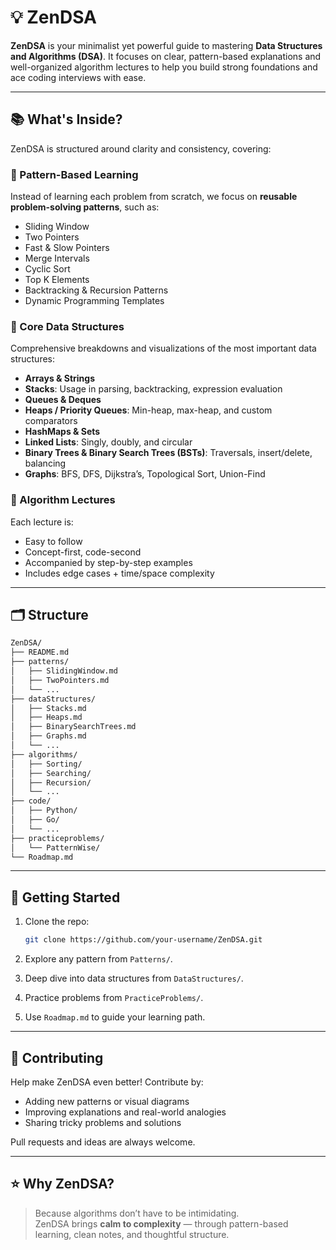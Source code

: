 # 💡 ZenDSA

**ZenDSA** is your minimalist yet powerful guide to mastering **Data Structures and Algorithms (DSA)**. It focuses on clear, pattern-based explanations and well-organized algorithm lectures to help you build strong foundations and ace coding interviews with ease.

---

## 📚 What's Inside?

ZenDSA is structured around clarity and consistency, covering:

### 🔁 Pattern-Based Learning

Instead of learning each problem from scratch, we focus on **reusable problem-solving patterns**, such as:

- Sliding Window  
- Two Pointers  
- Fast & Slow Pointers  
- Merge Intervals  
- Cyclic Sort  
- Top K Elements  
- Backtracking & Recursion Patterns  
- Dynamic Programming Templates  

### 🧱 Core Data Structures

Comprehensive breakdowns and visualizations of the most important data structures:

- **Arrays & Strings**
- **Stacks**: Usage in parsing, backtracking, expression evaluation
- **Queues & Deques**
- **Heaps / Priority Queues**: Min-heap, max-heap, and custom comparators
- **HashMaps & Sets**
- **Linked Lists**: Singly, doubly, and circular
- **Binary Trees & Binary Search Trees (BSTs)**: Traversals, insert/delete, balancing
- **Graphs**: BFS, DFS, Dijkstra’s, Topological Sort, Union-Find

### 📘 Algorithm Lectures

Each lecture is:
- Easy to follow  
- Concept-first, code-second  
- Accompanied by step-by-step examples  
- Includes edge cases + time/space complexity

---

## 🗂️ Structure

```bash
ZenDSA/
├── README.md
├── patterns/
│   ├── SlidingWindow.md
│   ├── TwoPointers.md
│   └── ...
├── dataStructures/
│   ├── Stacks.md
│   ├── Heaps.md
│   ├── BinarySearchTrees.md
│   ├── Graphs.md
│   └── ...
├── algorithms/
│   ├── Sorting/
│   ├── Searching/
│   ├── Recursion/
│   └── ...
├── code/
│   ├── Python/
│   ├── Go/
│   └── ...
├── practiceproblems/
│   └── PatternWise/
└── Roadmap.md
```

---

## 🚀 Getting Started

1. Clone the repo:
   ```bash
   git clone https://github.com/your-username/ZenDSA.git
   ```

2. Explore any pattern from `Patterns/`.

3. Deep dive into data structures from `DataStructures/`.

4. Practice problems from `PracticeProblems/`.

5. Use `Roadmap.md` to guide your learning path.

---

## 🤝 Contributing

Help make ZenDSA even better! Contribute by:

- Adding new patterns or visual diagrams
- Improving explanations and real-world analogies
- Sharing tricky problems and solutions

Pull requests and ideas are always welcome.

---

## ⭐ Why ZenDSA?

> Because algorithms don’t have to be intimidating.  
ZenDSA brings **calm to complexity** — through pattern-based learning, clean notes, and thoughtful structure.

